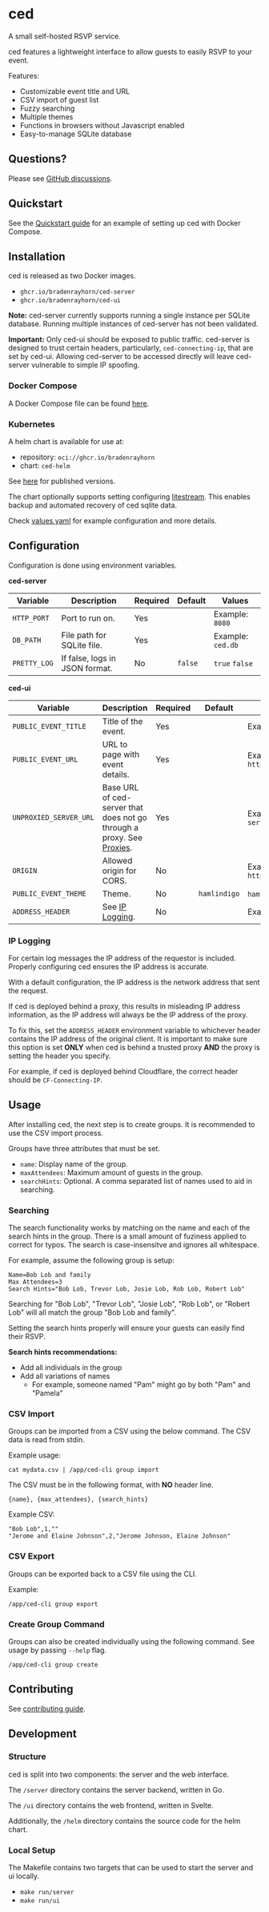 # ced

A small self-hosted RSVP service.

ced features a lightweight interface to allow guests to easily RSVP to your event.

Features:
- Customizable event title and URL
- CSV import of guest list
- Fuzzy searching
- Multiple themes
- Functions in browsers without Javascript enabled
- Easy-to-manage SQLite database

## Questions?

Please see [GitHub discussions](https://github.com/bradenrayhorn/ced/discussions).

## Quickstart

See the [Quickstart guide](QUICKSTART.md) for an example of setting up ced
with Docker Compose.

## Installation

ced is released as two Docker images.

- `ghcr.io/bradenrayhorn/ced-server`
- `ghcr.io/bradenrayhorn/ced-ui`

**Note:** ced-server currently supports running a single instance per SQLite database.
Running multiple instances of ced-server has not been validated.

**Important:** Only ced-ui should be exposed to public traffic. ced-server is designed
to trust certain headers, particularly, `ced-connecting-ip`, that are set by ced-ui.
Allowing ced-server to be accessed directly will leave ced-server vulnerable to simple
IP spoofing.

### Docker Compose

A Docker Compose file can be found [here](docker/docker-compose.yml).

### Kubernetes

A helm chart is available for use at:

- repository: `oci://ghcr.io/bradenrayhorn`
- chart: `ced-helm`

See [here](https://github.com/bradenrayhorn/ced/pkgs/container/ced-helm) for published versions.

The chart optionally supports setting configuring [litestream](https://litestream.io/).
This enables backup and automated recovery of ced sqlite data.

Check [values.yaml](https://github.com/bradenrayhorn/ced/blob/main/helm/ced/values.yaml)
for example configuration and more details.

## Configuration

Configuration is done using environment variables.

**ced-server**

| Variable | Description | Required | Default | Values |
| - | - | - | - | - |
| `HTTP_PORT` | Port to run on. | Yes | | Example: `8080` |
| `DB_PATH` | File path for SQLite file. | Yes | | Example: `ced.db` |
| `PRETTY_LOG` | If false, logs in JSON format. | No | `false` | `true` `false` |

**ced-ui**

| Variable | Description | Required | Default | Values |
| - | - | - | - | - |
| `PUBLIC_EVENT_TITLE` | Title of the event. | Yes | | Example: `My Big Event` |
| `PUBLIC_EVENT_URL` | URL to page with event details. | Yes | | Example: `https://myevent.com/details` |
| `UNPROXIED_SERVER_URL` | Base URL of ced-server that does not go through a proxy. See [Proxies](#proxies). | Yes | | Example: `http://ced-server.cluster.local` |
| `ORIGIN` | Allowed origin for CORS. | No | | Example: `https://ced.example.com` |
| `PUBLIC_EVENT_THEME` | Theme. | No | `hamlindigo` | `hamlindigo` `cardstock` |
| `ADDRESS_HEADER` | See [IP Logging](#ip-logging). | No | | Example: `CF-Connecting-IP` |

### IP Logging

For certain log messages the IP address of the requestor is included.
Properly configuring ced ensures the IP address is accurate.

With a default configuration, the IP address is the network address that sent the request.

If ced is deployed behind a proxy, this results in misleading IP address information,
as the IP address will always be the IP address of the proxy.

To fix this, set the `ADDRESS_HEADER` environment variable to whichever header contains the
IP address of the original client. It is important to make sure this option is set
**ONLY** when ced is behind a trusted proxy **AND** the proxy is setting the header you specify.

For example, if ced is deployed behind Cloudflare, the correct header should be
`CF-Connecting-IP`.

## Usage

After installing ced, the next step is to create groups.
It is recommended to use the CSV import process.

Groups have three attributes that must be set.

- `name`: Display name of the group.
- `maxAttendees`: Maximum amount of guests in the group.
- `searchHints`: Optional. A comma separated list of names used to aid in searching.

### Searching

The search functionality works by matching on the name and each of the search hints in the group.
There is a small amount of fuziness applied to correct for typos.
The search is case-insensitve and ignores all whitespace.

For example, assume the following group is setup:

```csv
Name=Bob Lob and family
Max Attendees=3
Search Hints="Bob Lob, Trevor Lob, Josie Lob, Rob Lob, Robert Lob"
```

Searching for "Bob Lob", "Trevor Lob", "Josie Lob", "Rob Lob", or "Robert Lob" will all
match the group "Bob Lob and family".

Setting the search hints properly will ensure your guests can easily find their RSVP.

**Search hints recommendations:**

- Add all individuals in the group
- Add all variations of names
  - For example, someone named "Pam" might go by both "Pam" and "Pamela"

### CSV Import

Groups can be imported from a CSV using the below command.
The CSV data is read from stdin.

Example usage:

```
cat mydata.csv | /app/ced-cli group import
```

The CSV must be in the following format, with **NO** header line.

```csv
{name}, {max_attendees}, {search_hints}
```

Example CSV:

```csv
"Bob Lob",1,""
"Jerome and Elaine Johnson",2,"Jerome Johnson, Elaine Johnson"
```

### CSV Export

Groups can be exported back to a CSV file using the CLI.

Example:
```
/app/ced-cli group export
```

### Create Group Command

Groups can also be created individually using the following command.
See usage by passing `--help` flag.

```
/app/ced-cli group create
```

## Contributing

See [contributing guide](./CONTRIBUTING.md).

## Development

### Structure

ced is split into two components: the server and the web interface.

The `/server` directory contains the server backend, written in Go.

The `/ui` directory contains the web frontend, written in Svelte.

Additionally, the `/helm` directory contains the source code for the helm chart.

### Local Setup

The Makefile contains two targets that can be used to start the server and ui locally.

- `make run/server`
- `make run/ui`

